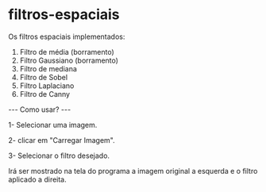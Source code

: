 # filtros-espaciais

Os filtros espaciais implementados:
1) Filtro de média (borramento)
2) Filtro Gaussiano (borramento)
3) Filtro de mediana
4) Filtro de Sobel
5) Filtro Laplaciano
6) Filtro de Canny

--- Como usar? ---

1- Selecionar uma imagem.

2- clicar em "Carregar Imagem".

3- Selecionar o filtro desejado.

Irá ser mostrado na tela do programa a imagem original a esquerda e o filtro aplicado a direita.
